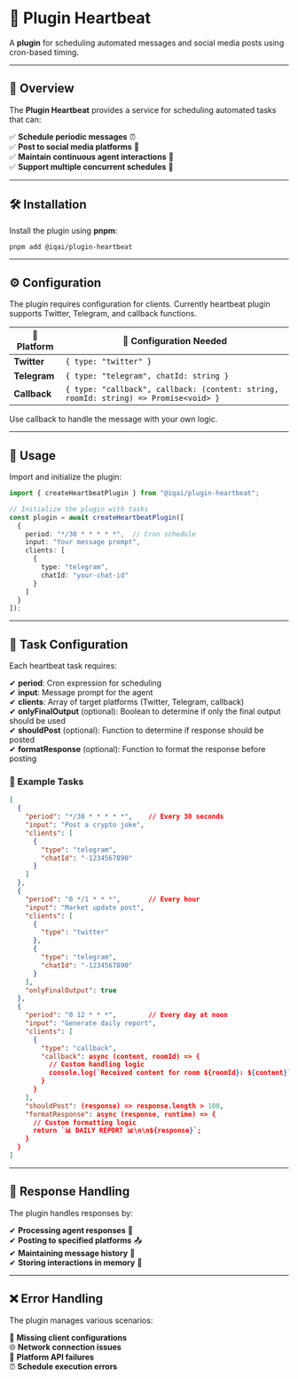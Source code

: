 # 💓 Plugin Heartbeat

A **plugin** for scheduling automated messages and social media posts using cron-based timing.

---

## 📌 Overview

The **Plugin Heartbeat** provides a service for scheduling automated tasks that can:

✅ **Schedule periodic messages** ⏰  
✅ **Post to social media platforms** 📱  
✅ **Maintain continuous agent interactions** 🔄  
✅ **Support multiple concurrent schedules** 📅  

---

## 🛠 Installation

Install the plugin using **pnpm**:

```bash
pnpm add @iqai/plugin-heartbeat
```

---

## ⚙ Configuration

The plugin requires configuration for clients. Currently heartbeat plugin supports Twitter, Telegram, and callback functions.

| 🔧 Platform | 📜 Configuration Needed |
|------------|------------------------|
| **Twitter**  | `{ type: "twitter" }` |
| **Telegram** | `{ type: "telegram", chatId: string }` |
| **Callback**  | `{ type: "callback", callback: (content: string, roomId: string) => Promise<void> }` |

Use callback to handle the message with your own logic.

---

## 🚀 Usage

Import and initialize the plugin:

```typescript
import { createHeartbeatPlugin } from "@iqai/plugin-heartbeat";

// Initialize the plugin with tasks
const plugin = await createHeartbeatPlugin([
  {
    period: "*/30 * * * * *",  // Cron schedule
    input: "Your message prompt",
    clients: [
      {
        type: "telegram",
        chatId: "your-chat-id"
      }
    ]
  }
]);
```

---

## 🎯 Task Configuration

Each heartbeat task requires:

✔ **period**: Cron expression for scheduling  
✔ **input**: Message prompt for the agent  
✔ **clients**: Array of target platforms (Twitter, Telegram, callback)  
✔ **onlyFinalOutput** (optional): Boolean to determine if only the final output should be used  
✔ **shouldPost** (optional): Function to determine if response should be posted  
✔ **formatResponse** (optional): Function to format the response before posting  

### 💬 Example Tasks

```json
[
  {
    "period": "*/30 * * * * *",    // Every 30 seconds
    "input": "Post a crypto joke",
    "clients": [
      {
        "type": "telegram",
        "chatId": "-1234567890"
      }
    ]
  },
  {
    "period": "0 */1 * * *",       // Every hour
    "input": "Market update post",
    "clients": [
      {
        "type": "twitter"
      },
      {
        "type": "telegram",
        "chatId": "-1234567890"
      }
    ],
    "onlyFinalOutput": true
  },
  {
    "period": "0 12 * * *",        // Every day at noon
    "input": "Generate daily report",
    "clients": [
      {
        "type": "callback",
        "callback": async (content, roomId) => {
          // Custom handling logic
          console.log(`Received content for room ${roomId}: ${content}`);
        }
      }
    ],
    "shouldPost": (response) => response.length > 100,
    "formatResponse": async (response, runtime) => {
      // Custom formatting logic
      return `📊 DAILY REPORT 📊\n\n${response}`;
    }
  }
]
```

---

## 📜 Response Handling

The plugin handles responses by:

✔ **Processing agent responses** 🤖  
✔ **Posting to specified platforms** 📤  
✔ **Maintaining message history** 📝  
✔ **Storing interactions in memory** 💾  

---

## ❌ Error Handling

The plugin manages various scenarios:

🚨 **Missing client configurations**  
🌐 **Network connection issues**  
📡 **Platform API failures**  
⏰ **Schedule execution errors**  
